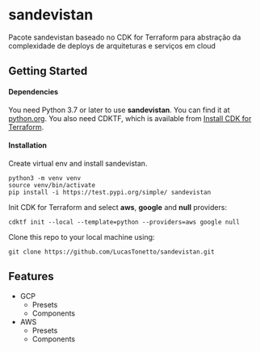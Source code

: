 # sandevistan
Pacote sandevistan baseado no CDK for Terraform para abstração da complexidade de deploys de arquiteturas e serviços em cloud
## Getting Started
#### Dependencies
You need Python 3.7 or later to use **sandevistan**. You can find it at [python.org](https://www.python.org/).
You also need CDKTF, which is available from [Install CDK for Terraform](https://developer.hashicorp.com/terraform/tutorials/cdktf/cdktf-install). 
#### Installation
Create virtual env and install sandevistan.
```
python3 -m venv venv
source venv/bin/activate
pip install -i https://test.pypi.org/simple/ sandevistan
```
Init CDK for Terraform and select **aws**, **google** and **null** providers: 
```
cdktf init --local --template=python --providers=aws google null
```
Clone this repo to your local machine using:
```
git clone https://github.com/LucasTonetto/sandevistan.git
```
## Features
- GCP
    - Presets
    - Components
- AWS
    - Presets
    - Components